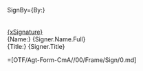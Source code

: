 SignBy={By:}<br><br><br><u>{xSignature}</u><br>{Name:} {Signer.Name.Full}<br/>{Title:} {Signer.Title}

=[OTF/Agt-Form-CmA//00/Frame/Sign/0.md]
